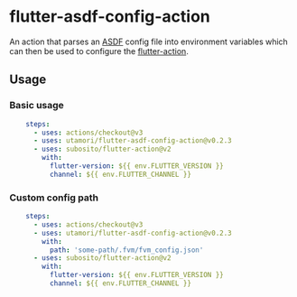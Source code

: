 # flutter-asdf-config-action
An action that parses an [ASDF](https://asdf-vm.com/) config file into environment variables which 
can then be used to configure the [flutter-action](https://github.com/subosito/flutter-action).

## Usage

### Basic usage
```yaml
    steps:
      - uses: actions/checkout@v3
      - uses: utamori/flutter-asdf-config-action@v0.2.3
      - uses: subosito/flutter-action@v2
        with:
          flutter-version: ${{ env.FLUTTER_VERSION }}
          channel: ${{ env.FLUTTER_CHANNEL }}
```

### Custom config path
```yaml
    steps:
      - uses: actions/checkout@v3
      - uses: utamori/flutter-asdf-config-action@v0.2.3
        with:
          path: 'some-path/.fvm/fvm_config.json'
      - uses: subosito/flutter-action@v2
        with:
          flutter-version: ${{ env.FLUTTER_VERSION }}
          channel: ${{ env.FLUTTER_CHANNEL }}
```
